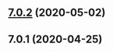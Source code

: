## [7.0.2](https://github.com/Core-Three-Design/babel-preset-core3/compare/v7.0.1...v7.0.2) (2020-05-02)



## 7.0.1 (2020-04-25)



